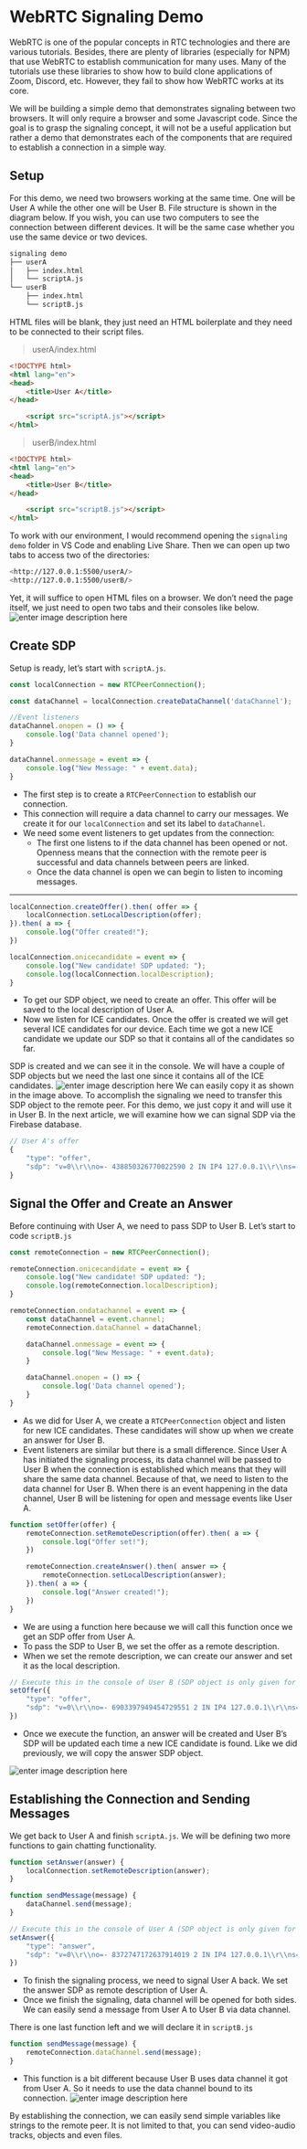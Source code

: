 # WebRTC Signaling Demo

WebRTC is one of the popular concepts in RTC technologies and there are various tutorials. Besides, there are plenty of libraries (especially for NPM) that use WebRTC to establish communication for many uses. Many of the tutorials use these libraries to show how to build clone applications of Zoom, Discord, etc. However, they fail to show how WebRTC works at its core.

We will be building a simple demo that demonstrates signaling between two browsers. It will only require a browser and some Javascript code. Since the goal is to grasp the signaling concept, it will not be a useful application but rather a demo that demonstrates each of the components that are required to establish a connection in a simple way.

## Setup

For this demo, we need two browsers working at the same time. One will be User A while the other one will be User B. File structure is shown in the diagram below. If you wish, you can use two computers to see the connection between different devices. It will be the same case whether you use the same device or two devices.

```bash
signaling demo
├── userA
│   ├── index.html
│   └── scriptA.js
└── userB
    ├── index.html
    └── scriptB.js

```

HTML files will be blank, they just need an HTML boilerplate and they need to be connected to their script files.

> userA/index.html

```html
<!DOCTYPE html>
<html lang="en">
<head>
    <title>User A</title>
</head>

    <script src="scriptA.js"></script>
</html>

```

> userB/index.html

```html
<!DOCTYPE html>
<html lang="en">
<head>
    <title>User B</title>
</head>

    <script src="scriptB.js"></script>
</html>

```

To work with our environment, I would recommend opening the `signaling demo` folder in VS Code and enabling Live Share. Then we can open up two tabs to access two of the directories:

```bash
<http://127.0.0.1:5500/userA/>
<http://127.0.0.1:5500/userB/>

```

Yet, it will suffice to open HTML files on a browser. We don’t need the page itself, we just need to open two tabs and their consoles like below.
![enter image description here](https://i.ibb.co/YpTLV5m/Screen-Shot-2022-08-04-at-10-48-23.png)
## Create SDP

Setup is ready, let’s start with `scriptA.js`.

```jsx
const localConnection = new RTCPeerConnection();

const dataChannel = localConnection.createDataChannel('dataChannel');

//Event listeners
dataChannel.onopen = () => {
    console.log('Data channel opened');
}

dataChannel.onmessage = event => {
    console.log("New Message: " + event.data);
}

```

-   The first step is to create a `RTCPeerConnection` to establish our connection.
-   This connection will require a data channel to carry our messages. We create it for our `localConnection` and set its label to `dataChannel`.
-   We need some event listeners to get updates from the connection:
    - The first one listens to if the data channel has been opened or not. Openness means that the connection with the remote peer is successful and data channels between peers are linked.
    -   Once the data channel is open we can begin to listen to incoming messages.

----------

```jsx
localConnection.createOffer().then( offer => {
    localConnection.setLocalDescription(offer);
}).then( a => {
    console.log("Offer created!");
})

localConnection.onicecandidate = event => {
    console.log("New candidate! SDP updated: ");
    console.log(localConnection.localDescription);
}

```

-   To get our SDP object, we need to create an offer. This offer will be saved to the local description of User A.
-   Now we listen for ICE candidates. Once the offer is created we will get several ICE candidates for our device. Each time we got a new ICE candidate we update our SDP so that it contains all of the candidates so far.

SDP is created and we can see it in the console. We will have a couple of SDP objects but we need the last one since it contains all of the ICE candidates.
![enter image description here](https://i.ibb.co/kQ2Cs03/Screen-Shot-2022-08-04-at-12-54-23.png)
We can easily copy it as shown in the image above. To accomplish the signaling we need to transfer this SDP object to the remote peer. For this demo, we just copy it and will use it in User B. In the next article, we will examine how we can signal SDP via the Firebase database.

```jsx
// User A's offer 
{
    "type": "offer",
    "sdp": "v=0\\r\\no=- 438850326770022590 2 IN IP4 127.0.0.1\\r\\ns=-\\r\\nt=0 0\\r\\na=group:BUNDLE 0\\r\\na=extmap-allow-mixed\\r\\na=msid-semantic: WMS\\r\\nm=application 64108 UDP/DTLS/SCTP webrtc-datachannel\\r\\nc=IN IP4 10.254.127.14\\r\\na=candidate:2579874737 1 udp 2122260223 10.254.127.14 64108 typ host generation 0 network-id 1 network-cost 10\\r\\na=candidate:3611705153 1 tcp 1518280447 10.254.127.14 9 typ host tcptype active generation 0 network-id 1 network-cost 10\\r\\na=ice-ufrag:s0FI\\r\\na=ice-pwd:PSnzwoIGM8YZO8McmQ1nURNF\\r\\na=ice-options:trickle\\r\\na=fingerprint:sha-256 59:24:02:51:D0:41:46:90:99:71:42:22:58:85:AE:F4:C2:07:FA:0B:2B:F0:CF:51:B9:04:1A:E4:CF:69:85:6C\\r\\na=setup:actpass\\r\\na=mid:0\\r\\na=sctp-port:5000\\r\\na=max-message-size:262144\\r\\n"
}

```

## Signal the Offer and Create an Answer

Before continuing with User A, we need to pass SDP to User B. Let’s start to code `scriptB.js`

```jsx
const remoteConnection = new RTCPeerConnection();

remoteConnection.onicecandidate = event => {
    console.log("New candidate! SDP updated: ");
    console.log(remoteConnection.localDescription);
}

remoteConnection.ondatachannel = event => {
    const dataChannel = event.channel;
    remoteConnection.dataChannel = dataChannel;

    dataChannel.onmessage = event => {
        console.log("New Message: " + event.data);
    }

    dataChannel.onopen = () => {
        console.log('Data channel opened');
    }
}

```

- As we did for User A, we create a `RTCPeerConnection` object and listen for new ICE candidates. These candidates will show up when we create an answer for User B.
-   Event listeners are similar but there is a small difference. Since User A has initiated the signaling process, its data channel will be passed to User B when the connection is established which means that they will share the same data channel. Because of that, we need to listen to the data channel for User B. When there is an event happening in the data channel, User B will be listening for open and message events like User A.

```jsx
function setOffer(offer) {
    remoteConnection.setRemoteDescription(offer).then( a => {
        console.log("Offer set!");
    })

    remoteConnection.createAnswer().then( answer => {
        remoteConnection.setLocalDescription(answer);
    }).then( a => {
        console.log("Answer created!");
    })
}

```

-   We are using a function here because we will call this function once we get an SDP offer from User A.
-   To pass the SDP to User B, we set the offer as a remote description.
-   When we set the remote description, we can create our answer and set it as the local description.

```jsx
// Execute this in the console of User B (SDP object is only given for example, you need to pass your own SDP object you copied)
setOffer({
    "type": "offer",
    "sdp": "v=0\\r\\no=- 6903397949454729551 2 IN IP4 127.0.0.1\\r\\ns=-\\r\\nt=0 0\\r\\na=group:BUNDLE 0\\r\\na=extmap-allow-mixed\\r\\na=msid-semantic: WMS\\r\\nm=application 56524 UDP/DTLS/SCTP webrtc-datachannel\\r\\nc=IN IP4 10.254.127.14\\r\\na=candidate:2579874737 1 udp 2122260223 10.254.127.14 56524 typ host generation 0 network-id 1 network-cost 10\\r\\na=candidate:3611705153 1 tcp 1518280447 10.254.127.14 9 typ host tcptype active generation 0 network-id 1 network-cost 10\\r\\na=ice-ufrag:JApg\\r\\na=ice-pwd:AHSRC03UbXKzl2P+e9dPNLZT\\r\\na=ice-options:trickle\\r\\na=fingerprint:sha-256 42:50:14:BB:F9:6B:A0:3B:62:15:59:86:14:20:48:30:DD:50:8B:C0:30:31:AD:61:E3:42:B0:20:93:EE:14:30\\r\\na=setup:actpass\\r\\na=mid:0\\r\\na=sctp-port:5000\\r\\na=max-message-size:262144\\r\\n"
})

```

-   Once we execute the function, an answer will be created and User B’s SDP will be updated each time a new ICE candidate is found. Like we did previously, we will copy the answer SDP object.

![enter image description here](https://i.ibb.co/vzb2rMY/Screen-Shot-2022-08-04-at-13-28-45.png)
## Establishing the Connection and Sending Messages

We get back to User A and finish `scriptA.js`. We will be defining two more functions to gain chatting functionality.

```jsx
function setAnswer(answer) {
    localConnection.setRemoteDescription(answer);
}

function sendMessage(message) {
    dataChannel.send(message);
}

```

```jsx
// Execute this in the console of User A (SDP object is only given for example, you need to pass your own SDP object you copied)
setAnswer({
    "type": "answer",
    "sdp": "v=0\\r\\no=- 8372747172637914019 2 IN IP4 127.0.0.1\\r\\ns=-\\r\\nt=0 0\\r\\na=group:BUNDLE 0\\r\\na=extmap-allow-mixed\\r\\na=msid-semantic: WMS\\r\\nm=application 52700 UDP/DTLS/SCTP webrtc-datachannel\\r\\nc=IN IP4 10.254.127.14\\r\\na=candidate:2579874737 1 udp 2122260223 10.254.127.14 52700 typ host generation 0 network-id 1 network-cost 10\\r\\na=ice-ufrag:9BNJ\\r\\na=ice-pwd:duKEejZ669stZBln7bBESiii\\r\\na=ice-options:trickle\\r\\na=fingerprint:sha-256 1B:17:0E:A8:41:90:C5:79:F1:12:0E:61:E2:05:EE:CE:4D:91:12:A3:97:20:91:D8:A7:42:17:F1:C8:9E:23:16\\r\\na=setup:active\\r\\na=mid:0\\r\\na=sctp-port:5000\\r\\na=max-message-size:262144\\r\\n"
})

```

-   To finish the signaling process, we need to signal User A back. We set the answer SDP as remote description of User A.
-   Once we finish the signaling, data channel will be opened for both sides. We can easily send a message from User A to User B via data channel.

There is one last function left and we will declare it in `scriptB.js`

```jsx
function sendMessage(message) {
    remoteConnection.dataChannel.send(message);
}

```

-   This function is a bit different because User B uses data channel it got from User A. So it needs to use the data channel bound to its connection.
![enter image description here](https://i.ibb.co/MfHrXsW/Screen-Shot-2022-08-04-at-13-47-38.png)

By establishing the connection, we can easily send simple variables like strings to the remote peer. It is not limited to that, you can send video-audio tracks, objects and even files.
